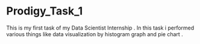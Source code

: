 # Prodigy_Task_1
This is my first task of my Data Scientist Internship . In this task i performed various things like data visualization by histogram graph and pie chart .
